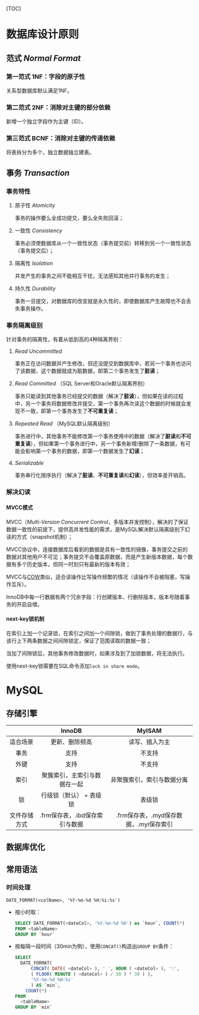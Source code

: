 [TOC]

# 数据库设计原则

## 范式 *Normal Format*

### 第一范式 1NF：字段的原子性

关系型数据库默认满足1NF。

### 第二范式 2NF：消除对主键的部分依赖

新增一个独立字段作为主键（ID）。

### 第三范式 BCNF：消除对主键的传递依赖

将表拆分为多个，独立数据独立建表。

## 事务 *Transaction*

### 事务特性

1. 原子性 *Atomicity*

   事务的操作要么全成功提交，要么全失败回滚；

2. 一致性 *Consistency*

   事务必须使数据库从一个一致性状态（事务提交前）转移到另一个一致性状态（事务提交后）；

3. 隔离性 *Isolation*

   并发产生的事务之间不能相互干扰，无法感知其他并行事务的发生；

4. 持久性 *Durability*

   事务一旦提交，对数据库的改变就是永久性的，即使数据库产生故障也不会丢失事务操作。

### 事务隔离级别

针对事务的隔离性，有着从低到高的4种隔离界别：

1. *Read Uncommitted*

   事务正在访问数据并产生修改，但还没提交到数据库中，若另一个事务也访问了该数据，这个数据就成为脏数据，即第二个事务发生了**脏读**；

2. *Read Committed* （SQL Server和Oracle默认隔离界别）

   事务只能读到其他事务已经提交的数据（解决了**脏读**），但如果在读的过程中，另一个事务将数据修改并提交，第一个事务再次读这个数据的时候就会发现不一致，即第一个事务发生了**不可重复读**；

3. *Repeated Read* （MySQL默认隔离级别）

   事务进行中，其他事务不能修改第一个事务使用中的数据（解决了**脏读**和**不可重复读**），但如果第一个事务进行中，另一个事务新增/删除了一条数据，有可能会影响第一个事务的数据，即第一个数据发生了**幻读**；

4. *Serializable*

   事务串行化按序执行（解决了**脏读**、**不可重复读**和**幻读**），但效率差开销高。

### 解决幻读

#### MVCC模式

MVCC（*Multi-Version Concurrent Control*，多版本并发控制），解决的了保证数据一致性的前提下，提供高并发性能的需求，是MySQL解决默认隔离级别下幻读的方式（snapshot机制）；

MVCC协议中，连接数据库后看到的数据是具有一致性的镜像，事务提交之前的数据对其他用户不可见；事务提交不会覆盖原数据，而是产生新版本数据，每个数据有多个历史版本，但同一时刻只有最新的版本有效；

MVCC与[COW](https://github.com/AlbertoWang/java-noob/blob/master/Java%E5%9F%BA%E7%A1%80.md#%E5%86%99%E6%97%B6%E5%A4%8D%E5%88%B6-copy-on-writecow)类似，适合读操作比写操作频繁的情况（读操作不会被阻塞，写操作互斥）。

InnoDB中每一行数据有两个冗余字段：行创建版本、行删除版本，版本号随着事务的开启自增。

#### next-key锁机制

在索引上加一个记录锁，在索引之间加一个间隙锁，做到了事务处理的数据行，与该行上下两条数据之间间隙锁定，保证了范围读取的数据一致；

当加了间隙锁后，其他事务修改数据时，如果涉及到了加锁数据，将无法执行。

使用next-key锁需要在SQL命令添加`lock in share mode`。

# MySQL

## 存储引擎

|              |             InnoDB             |                 MyISAM                 |
| :----------: | :----------------------------: | :------------------------------------: |
|   适合场景   |         更新、删除频高         |             读写、插入为主             |
|     事务     |              支持              |                 不支持                 |
|     外键     |              支持              |                 不支持                 |
|     索引     |  聚簇索引，主索引与数据在一起  |       非聚簇索引，索引与数据分离       |
|      锁      |    行级锁（默认） + 表级锁     |                 表级锁                 |
| 文件存储方式 | .frm保存表，.ibd保存索引与数据 | .frm保存表，.myd保存数据，.myi保存索引 |

## 数据库优化

## 常用语法

### 时间处理

`DATE_FORMAT(<colName>, '%Y-%m-%d %H:%i:%s')`

* 按小时取：

  ```sql
  SELECT DATE_FORMAT(<dateCol>, '%Y-%m-%d %H') as `hour`, COUNT(*)
  FROM <tableName>
  GROUP BY `hour`
  ```

* 按每隔一段时间（30min为例），使用`CONCAT()`构造出`GROUP BY`条件：

  ```sql
  SELECT
  	DATE_FORMAT(
  		CONCAT( DATE( <dateCol> ), ' ', HOUR ( <dateCol> ), ':', 
      	( FLOOR( MINUTE ( <dateCol> ) / 30 ) * 30 ) ),
  		'%Y-%m-%d %H:%i' 
  		) AS `min`,
      COUNT(*)
  FROM
  	<tableName>
  GROUP BY `min`
  ```

  